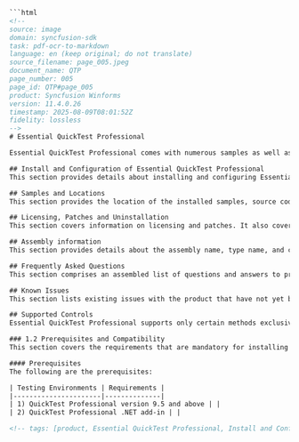 ```html
```html
<!-- 
source: image
domain: syncfusion-sdk
task: pdf-ocr-to-markdown
language: en (keep original; do not translate)
source_filename: page_005.jpeg
document_name: QTP
page_number: 005
page_id: QTP#page_005
product: Syncfusion Winforms
version: 11.4.0.26
timestamp: 2025-08-09T08:01:52Z
fidelity: lossless
-->
# Essential QuickTest Professional

Essential QuickTest Professional comes with numerous samples as well as extensive documentation to guide you step-by-step. This user guide provides detailed information on the features and functionalities of Essential QuickTest Professional and is organized in the following order:

## Install and Configuration of Essential QuickTest Professional
This section provides details about installing and configuring Essential QuickTest Professional, which is mandatory before you start using the add-on.

## Samples and Locations
This section provides the location of the installed samples, source code location, and the location of the assemblies for the source.

## Licensing, Patches and Uninstallation
This section covers information on licensing and patches. It also covers the uninstallation process.

## Assembly information
This section provides details about the assembly name, type name, and control type in table format. This table is used to write the swfconfig file.

## Frequently Asked Questions
This section comprises an assembled list of questions and answers to provide expert solutions on the product and its usage for every control that is supported.

## Known Issues
This section lists existing issues with the product that have not yet been solved.

## Supported Controls
Essential QuickTest Professional supports only certain methods exclusive to each control. This section lists these controls and their methods.

### 1.2 Prerequisites and Compatibility
This section covers the requirements that are mandatory for installing Essential Test Studio. It also lists the operating systems and browsers that are compatible with the product.

#### Prerequisites
The following are the prerequisites:

| Testing Environments | Requirements |
|----------------------|--------------|
| 1) QuickTest Professional version 9.5 and above | |
| 2) QuickTest Professional .NET add-in | |

<!-- tags: [product, Essential QuickTest Professional, Install and Configuration, Samples and Locations, Licensing, Patches and Uninstallation, Assembly information, Frequently Asked Questions, Known Issues, Supported Controls, Prerequisites and Compatibility, Testing Environments, requirements] keywords: [installation, configuration, samples, licensing, patches, assembly, questions, issues, controls, prerequisites, compatibility] -->
```
```